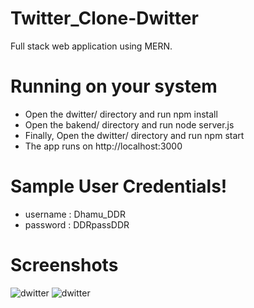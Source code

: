 # Twitter_Clone-Dwitter
Full stack web application using MERN.
# Running on your system
* Open the dwitter/ directory and run npm install
* Open the bakend/ directory and run node server.js
* Finally, Open the dwitter/ directory and run npm start
* The app runs on http://localhost:3000
# Sample User Credentials!
* username : Dhamu_DDR
* password : DDRpassDDR
# Screenshots
![dwitter](readme_pic1.png)
![dwitter](readme_pic2.png)